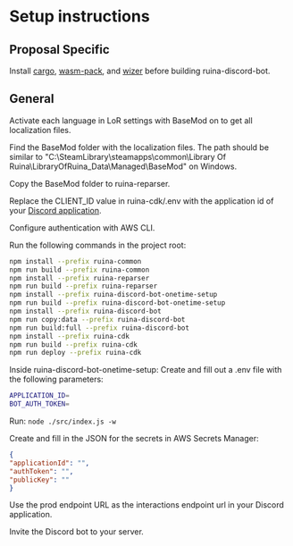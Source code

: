 # Setup instructions

## Proposal Specific
Install [cargo](https://www.rust-lang.org/tools/install), [wasm-pack](https://rustwasm.github.io/wasm-pack/installer/), and [wizer](https://crates.io/crates/wizer/3.0.0) before building ruina-discord-bot.

## General
Activate each language in LoR settings with BaseMod on to get all localization files.

Find the BaseMod folder with the localization files. The path should be similar to "C:\SteamLibrary\steamapps\common\Library Of Ruina\LibraryOfRuina_Data\Managed\BaseMod" on Windows.

Copy the BaseMod folder to ruina-reparser.

Replace the CLIENT_ID value in ruina-cdk/.env with the application id of your [Discord application](https://discord.com/developers/applications).

Configure authentication with AWS CLI.

Run the following commands in the project root:
```sh
npm install --prefix ruina-common
npm run build --prefix ruina-common
npm install --prefix ruina-reparser
npm run build --prefix ruina-reparser
npm install --prefix ruina-discord-bot-onetime-setup
npm run build --prefix ruina-discord-bot-onetime-setup
npm install --prefix ruina-discord-bot
npm run copy:data --prefix ruina-discord-bot
npm run build:full --prefix ruina-discord-bot
npm install --prefix ruina-cdk
npm run build --prefix ruina-cdk
npm run deploy --prefix ruina-cdk
```

Inside ruina-discord-bot-onetime-setup:
Create and fill out a .env file with the following parameters:
```sh
APPLICATION_ID=
BOT_AUTH_TOKEN=
```
Run:
`node ./src/index.js -w`

Create and fill in the JSON for the secrets in AWS Secrets Manager:
```json
{
"applicationId": "",
"authToken": "",
"publicKey": ""
}
```

Use the prod endpoint URL as the interactions endpoint url in your Discord application.

Invite the Discord bot to your server.
